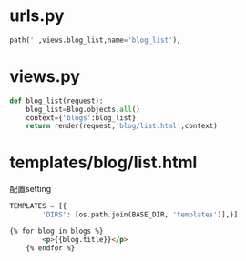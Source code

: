 # urls.py
```python
path('',views.blog_list,name='blog_list'),
```
# views.py
```python
def blog_list(request):
    blog_list=Blog.objects.all()
    context={'blogs':blog_list}
    return render(request,'blog/list.html',context)
```
# templates/blog/list.html  
配置setting
```python
TEMPLATES = [{
        'DIRS': [os.path.join(BASE_DIR, 'templates')],}]
```
```html
{% for blog in blogs %}
        <p>{{blog.title}}</p>
    {% endfor %}
```